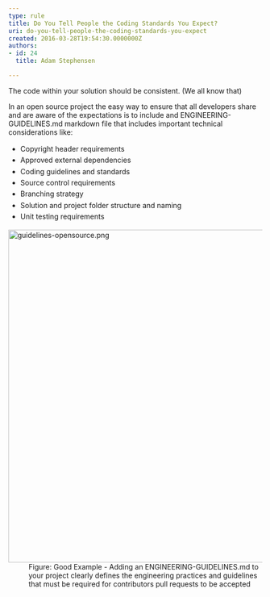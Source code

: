 ```yaml
---
type: rule
title: Do You Tell People the Coding Standards You Expect?
uri: do-you-tell-people-the-coding-standards-you-expect
created: 2016-03-28T19:54:30.0000000Z
authors:
- id: 24
  title: Adam Stephensen

---
```




<span class='intro'> <p class="p1">The code within your solution should be consistent. (We all know that)​</p><p class="p1">In an open source project the easy way to ensure that all developers share and are aware of the expectations is to include and ENGINEERING-GUIDELINES.md markdown file that includes important technical considerations like​&#58;</p> </span>

<p>
   <span style="line-height&#58;1.6;"></span></p><ul><li>
      <span style="line-height&#58;1.6;">Copyright header requirements</span><br></li><li>
      <span style="line-height&#58;1.6;">Approved external dependencies</span><br></li><li>
      <span style="line-height&#58;1.6;">Coding guidelines and standards</span><br></li><li>
      <span style="line-height&#58;1.6;">Source control requirements</span><br></li><li>
      <span style="line-height&#58;1.6;">Branching strategy</span><br></li><li>
      <span style="line-height&#58;1.6;">Solution and project folder structure and naming</span><br></li><li>
      <span style="line-height&#58;1.6;">Unit testing requirements</span><br></li></ul><dl class="image"><dt><img src="./guidelines-opensource.png" alt="guidelines-opensource.png" style="width&#58;600px;height&#58;660px;" /></dt><dd>Figure&#58; Good Example - Adding an ENGINEERING-GUIDELINES.md to your project clearly defines the engineering practices and guidelines that must be required for contributors pull requests to be accepted</dd></dl>​


